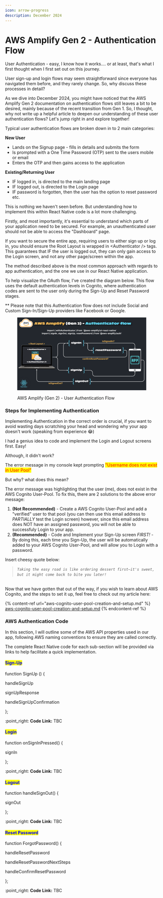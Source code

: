 ```yaml
---
icon: arrow-progress
description: December 2024
---
```


# AWS Amplify Gen 2 - Authentication Flow

User Authentication - easy, I know how it works.... or at least, that's what I first thought when I first set out on this journey.

User sign-up and login flows may seem straightforward since everyone has navigated them before, and they rarely change. So, why discuss these processes in detail?

As we dive into December 2024, you might have noticed that the AWS Amplify Gen 2 documentation on authentication flows still leaves a bit to be desired, mainly because of the recent transition from Gen 1. So, I thought, why not write up a helpful article to deepen our understanding of these user authentication flows? Let's jump right in and explore together!

Typical user authentication flows are broken down in to 2 main categories:

**New User**

* Lands on the Signup page - fills in details and submits the form
* Is prompted with a One Time Password (OTP) sent to the users mobile or email
* Enters the OTP and then gains access to the application

**Existing/Returning User**

* IF logged in, is directed to the main landing page
* IF logged out, is directed to the Login page
* IF password is forgotten, then the user has the option to reset password etc.

This is nothing we haven't seen before. But understanding how to implement this within React Native code is a lot more challenging.

Firstly, and most importantly, it's essential to understand which parts of your application need to be secured. For example, an unauthenticated user should not be able to access the "Dashboard" page.

If you want to secure the entire app, requiring users to either sign up or log in, you should ensure the Root Layout is wrapped in \<Authenticator /> tags. This guarantees that IF the user is logged out, they can only gain access to the Login screen, and not any other page/screen within the app.

The method described above is the most common approach with regards to app authentication, and the one we use in our React Native application.

To help visualize the OAuth flow, I’ve created the diagram below. This flow uses the default authentication levels in Cognito, where authentication codes are sent to the user only during the Sign-Up and Reset Password stages.

\*\* Please note that this Authentication flow does not include Social and Custom Sign-In/Sign-Up providers like Facebook or Google.

<figure><img src="../.gitbook/assets/AWS (2).png" alt=""><figcaption><p>AWS Amplify (Gen 2) - User Authentication Flow</p></figcaption></figure>

### Steps for Implementing Authentication

Implementing Authentication in the correct order is crucial, if you want to avoid wasting days scratching your head and wondering why your app doesn't work (speaking from experience :joy:)

I had a genius idea to code and implement the Login and Logout screens first. Easy!

Although, it didn't work?&#x20;

The error message in my console kept prompting <mark style="color:red;">"Username does not exist in User Pool"</mark>

But why? what does this mean?

The error message was highlighting that the user (me), does not exist in the AWS Cognito User-Pool. To fix this, there are 2 solutions to the above error message:

1. **(Not Recommended)** - Create a AWS Cognito User-Pool and add a "verified" user to that pool (you can then use this email address to _PARTIALLY_ test the Login screen) however, since this email address does NOT have an assigned password, you will not be able to successfuly Login to your app.
2. **(Recommended)** - Code and Implement your Sign-Up screen _FIRST!_ - By doing this, each time you Sign-Up, the user will be automatically added to your AWS Cognito User-Pool, and will allow you to Login with a password.

Insert cheesy quote below:

> _`Taking the easy road is like ordering dessert first—it's sweet, but it might come back to bite you later!`_

\
Now that we have gotten that out of the way, if you wish to learn about AWS Cognito, and the steps to set it up, feel free to check out my article here:&#x20;

{% content-ref url="aws-cognito-user-pool-creation-and-setup.md" %}
[aws-cognito-user-pool-creation-and-setup.md](aws-cognito-user-pool-creation-and-setup.md)
{% endcontent-ref %}



### AWS Authentication Code

In this section, I will outline some of the AWS API properties used in our app, following AWS naming conventions to ensure they are called correctly.&#x20;

The complete React Native code for each sub-section will be provided via links to help facilitate a quick implementation.

#### <mark style="color:blue;">Sign-Up</mark>

function SignUp ()  {

&#x20;    handleSignUp

&#x20;         signUpResponse

&#x20;    handleSignUpConfirmation

};

:point\_right: **Code Link:** TBC

#### <mark style="color:blue;">Login</mark>

function onSignInPressed()  {

&#x20;    signIn&#x20;

};

:point\_right: **Code Link:** TBC

#### <mark style="color:blue;">Logout</mark>

function handleSignOut()  {

&#x20;    signOut

};

:point\_right: **Code Link:** TBC

#### <mark style="color:blue;">Reset Password</mark>

function ForgotPassword()  {

&#x20;    handleResetPassword

&#x20;         handleResetPasswordNextSteps

&#x20;    handleConfirmResetPassword

};

:point\_right: **Code Link:** TBC
